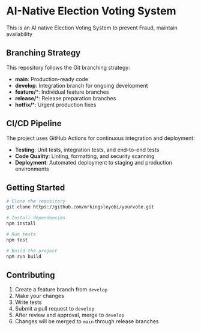 # AI-Native Election Voting System

This is an AI native Election Voting System to prevent Fraud, maintain availability

## Branching Strategy

This repository follows the Git branching strategy:

- **main**: Production-ready code
- **develop**: Integration branch for ongoing development
- **feature/***: Individual feature branches
- **release/***: Release preparation branches
- **hotfix/***: Urgent production fixes

## CI/CD Pipeline

The project uses GitHub Actions for continuous integration and deployment:

- **Testing**: Unit tests, integration tests, and end-to-end tests
- **Code Quality**: Linting, formatting, and security scanning
- **Deployment**: Automated deployment to staging and production environments

## Getting Started

```bash
# Clone the repository
git clone https://github.com/mrkingsleyobi/yourvote.git

# Install dependencies
npm install

# Run tests
npm test

# Build the project
npm run build
```

## Contributing

1. Create a feature branch from `develop`
2. Make your changes
3. Write tests
4. Submit a pull request to `develop`
5. After review and approval, merge to `develop`
6. Changes will be merged to `main` through release branches